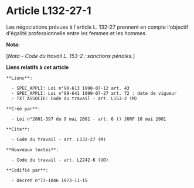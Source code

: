 # Article L132-27-1

Les négociations prévues à l'article L. 132-27 prennent en compte l'objectif d'égalité professionnelle entre les femmes et
les hommes.

**Nota:**

[*Nota - Code du travail L. 153-2 : sanctions pénales.*]

**Liens relatifs à cet article**

	**Liens**:

	  - SPEC_APPLI: Loi n°90-613 1990-07-12 art. 43
	  - SPEC_APPLI: Loi n°99-641 1999-07-27 art. 72 : date de vigueur
	  - TXT_ASSOCIE: Code du travail - art. L153-2 (M)

	**Créé par**:

	  - Loi n°2001-397 du 9 mai 2001 - art. 6 () JORF 10 mai 2001

	**Cite**:

	  - Code du travail - art. L132-27 (M)

	**Nouveaux textes**:

	  - Code du travail - art. L2242-6 (VD)

	**Codifié par**:

	  - Décret n°73-1046 1973-11-15
